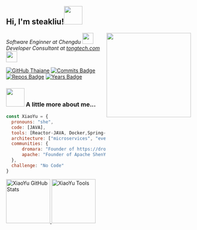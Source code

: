 <h2> Hi, I'm steakliu!<img src="https://media.giphy.com/media/mGcNjsfWAjY5AEZNw6/giphy.gif" width="50"></h2>
<img align='right' src="https://media.giphy.com/media/M9gbBd9nbDrOTu1Mqx/giphy.gif" width="230">
<p><em>Software Enginner at Chengdu </a><img src="https://media.giphy.com/media/fYSnHlufseco8Fh93Z/giphy.gif" width="30"></br>Developer Consultant at <a href="http://www.tongtech.com">tongtech.com</a><img src="https://media.giphy.com/media/WUlplcMpOCEmTGBtBW/giphy.gif" width="30"> 
</em></p>

[![GitHub Thaiane](https://img.shields.io/github/followers/yu199195?label=follow&style=social)](https://github.com/Thaiane)
[![Commits Badge](https://badges.pufler.dev/commits/monthly/yu199195)](https://badges.pufler.dev)
[![Repos Badge](https://badges.pufler.dev/repos/yu199195)](https://badges.pufler.dev)
[![Years Badge](https://badges.pufler.dev/years/yu199195)](https://badges.pufler.dev)

### <img src="https://media.giphy.com/media/VgCDAzcKvsR6OM0uWg/giphy.gif" width="50"> A little more about me...  

```javascript
const XiaoYu = {
  pronouns: "she",
  code: [JAVA],
  tools: [Reactor-JAVA, Docker,Spring-Boot,Spring-Cloud],
  architecture: ["microservices", "event-driven", "design system pattern"],
  communities: {
      dromara: "Founder of https://dromara.org, author to hmily, raincat, myth",
      apache: "Founder of Apache ShenYu (incubator) / Apache ShardingSphere Committer",
  },
  challenge: "No Code"
}
```

<a href="https://https://dromara.org">
<img height="120px" src="https://github-readme-stats.vercel.app/api?username=steakliu&hide_title=true&hide_border=true&show_icons=true&include_all_commits=true&count_private=true&line_height=21&text_color=000&icon_color=000&bg_color=0,ea6161,ffc64d,fffc4d,52fa5a&theme=graywhite" alt="XiaoYu GitHub Stats"/>
<img height="120px" src="https://github-readme-stats.vercel.app/api/top-langs/?username=steakliu&hide=html&hide_title=true&hide_border=true&layout=compact&langs_count=7&exclude_repo=comp426,Redventures-Movie-Quotes&text_color=000&icon_color=fff&bg_color=0,52fa5a,4dfcff,c64dff&theme=graywhite" alt="XiaoYu Tools"/>
</a>
